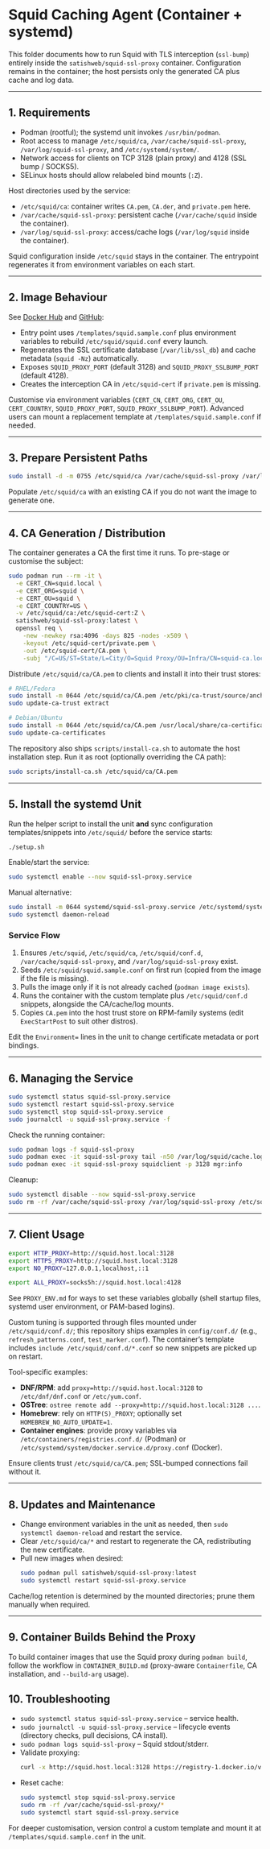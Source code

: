 # Squid Caching Agent (Container + systemd)

This folder documents how to run Squid with TLS interception (`ssl-bump`) entirely inside the `satishweb/squid-ssl-proxy` container. Configuration remains in the container; the host persists only the generated CA plus cache and log data.

---

## 1. Requirements
- Podman (rootful); the systemd unit invokes `/usr/bin/podman`.
- Root access to manage `/etc/squid/ca`, `/var/cache/squid-ssl-proxy`, `/var/log/squid-ssl-proxy`, and `/etc/systemd/system/`.
- Network access for clients on TCP 3128 (plain proxy) and 4128 (SSL bump / SOCKS5).
- SELinux hosts should allow relabeled bind mounts (`:Z`).

Host directories used by the service:
- `/etc/squid/ca`: container writes `CA.pem`, `CA.der`, and `private.pem` here.
- `/var/cache/squid-ssl-proxy`: persistent cache (`/var/cache/squid` inside the container).
- `/var/log/squid-ssl-proxy`: access/cache logs (`/var/log/squid` inside the container).

Squid configuration inside `/etc/squid` stays in the container. The entrypoint regenerates it from environment variables on each start.

---

## 2. Image Behaviour
See [Docker Hub](https://hub.docker.com/r/satishweb/squid-ssl-proxy) and [GitHub](https://github.com/satishweb/squid-ssl-proxy):
- Entry point uses `/templates/squid.sample.conf` plus environment variables to rebuild `/etc/squid/squid.conf` every launch.
- Regenerates the SSL certificate database (`/var/lib/ssl_db`) and cache metadata (`squid -Nz`) automatically.
- Exposes `SQUID_PROXY_PORT` (default 3128) and `SQUID_PROXY_SSLBUMP_PORT` (default 4128).
- Creates the interception CA in `/etc/squid-cert` if `private.pem` is missing.

Customise via environment variables (`CERT_CN`, `CERT_ORG`, `CERT_OU`, `CERT_COUNTRY`, `SQUID_PROXY_PORT`, `SQUID_PROXY_SSLBUMP_PORT`). Advanced users can mount a replacement template at `/templates/squid.sample.conf` if needed.

---

## 3. Prepare Persistent Paths

```bash
sudo install -d -m 0755 /etc/squid/ca /var/cache/squid-ssl-proxy /var/log/squid-ssl-proxy
```

Populate `/etc/squid/ca` with an existing CA if you do not want the image to generate one.

---

## 4. CA Generation / Distribution
The container generates a CA the first time it runs. To pre-stage or customise the subject:

```bash
sudo podman run --rm -it \
  -e CERT_CN=squid.local \
  -e CERT_ORG=squid \
  -e CERT_OU=squid \
  -e CERT_COUNTRY=US \
  -v /etc/squid/ca:/etc/squid-cert:Z \
  satishweb/squid-ssl-proxy:latest \
  openssl req \
    -new -newkey rsa:4096 -days 825 -nodes -x509 \
    -keyout /etc/squid-cert/private.pem \
    -out /etc/squid-cert/CA.pem \
    -subj "/C=US/ST=State/L=City/O=Squid Proxy/OU=Infra/CN=squid-ca.local"
```

Distribute `/etc/squid/ca/CA.pem` to clients and install it into their trust stores:

```bash
# RHEL/Fedora
sudo install -m 0644 /etc/squid/ca/CA.pem /etc/pki/ca-trust/source/anchors/squid-ssl-proxy.pem
sudo update-ca-trust extract

# Debian/Ubuntu
sudo install -m 0644 /etc/squid/ca/CA.pem /usr/local/share/ca-certificates/squid-ssl-proxy.crt
sudo update-ca-certificates
```

The repository also ships `scripts/install-ca.sh` to automate the host installation step. Run it as root (optionally overriding the CA path):

```bash
sudo scripts/install-ca.sh /etc/squid/ca/CA.pem
```

---

## 5. Install the systemd Unit
Run the helper script to install the unit **and** sync configuration templates/snippets into `/etc/squid/` before the service starts:

```bash
./setup.sh
```

Enable/start the service:

```bash
sudo systemctl enable --now squid-ssl-proxy.service
```

Manual alternative:

```bash
sudo install -m 0644 systemd/squid-ssl-proxy.service /etc/systemd/system/squid-ssl-proxy.service
sudo systemctl daemon-reload
```

### Service Flow
1. Ensures `/etc/squid`, `/etc/squid/ca`, `/etc/squid/conf.d`, `/var/cache/squid-ssl-proxy`, and `/var/log/squid-ssl-proxy` exist.
2. Seeds `/etc/squid/squid.sample.conf` on first run (copied from the image if the file is missing).
3. Pulls the image only if it is not already cached (`podman image exists`).
4. Runs the container with the custom template plus `/etc/squid/conf.d` snippets, alongside the CA/cache/log mounts.
5. Copies `CA.pem` into the host trust store on RPM-family systems (edit `ExecStartPost` to suit other distros).

Edit the `Environment=` lines in the unit to change certificate metadata or port bindings.

---

## 6. Managing the Service

```bash
sudo systemctl status squid-ssl-proxy.service
sudo systemctl restart squid-ssl-proxy.service
sudo systemctl stop squid-ssl-proxy.service
sudo journalctl -u squid-ssl-proxy.service -f
```

Check the running container:

```bash
sudo podman logs -f squid-ssl-proxy
sudo podman exec -it squid-ssl-proxy tail -n50 /var/log/squid/cache.log
sudo podman exec -it squid-ssl-proxy squidclient -p 3128 mgr:info
```

Cleanup:

```bash
sudo systemctl disable --now squid-ssl-proxy.service
sudo rm -rf /var/cache/squid-ssl-proxy /var/log/squid-ssl-proxy /etc/squid/ca
```

---

## 7. Client Usage

```bash
export HTTP_PROXY=http://squid.host.local:3128
export HTTPS_PROXY=http://squid.host.local:3128
export NO_PROXY=127.0.0.1,localhost,::1

export ALL_PROXY=socks5h://squid.host.local:4128
```

See `PROXY_ENV.md` for ways to set these variables globally (shell startup files, systemd user environment, or PAM-based logins).

Custom tuning is supported through files mounted under `/etc/squid/conf.d/`; this repository ships examples in `config/conf.d/` (e.g., `refresh_patterns.conf`, `test_marker.conf`). The container’s template includes `include /etc/squid/conf.d/*.conf` so new snippets are picked up on restart.

Tool-specific examples:
- **DNF/RPM**: add `proxy=http://squid.host.local:3128` to `/etc/dnf/dnf.conf` or `/etc/yum.conf`.
- **OSTree**: `ostree remote add --proxy=http://squid.host.local:3128 ...`.
- **Homebrew**: rely on `HTTP(S)_PROXY`; optionally set `HOMEBREW_NO_AUTO_UPDATE=1`.
- **Container engines**: provide proxy variables via `/etc/containers/registries.conf.d/` (Podman) or `/etc/systemd/system/docker.service.d/proxy.conf` (Docker).

Ensure clients trust `/etc/squid/ca/CA.pem`; SSL-bumped connections fail without it.

---

## 8. Updates and Maintenance
- Change environment variables in the unit as needed, then `sudo systemctl daemon-reload` and restart the service.
- Clear `/etc/squid/ca/*` and restart to regenerate the CA, redistributing the new certificate.
- Pull new images when desired:
  ```bash
  sudo podman pull satishweb/squid-ssl-proxy:latest
  sudo systemctl restart squid-ssl-proxy.service
  ```

Cache/log retention is determined by the mounted directories; prune them manually when required.

---

## 9. Container Builds Behind the Proxy
To build container images that use the Squid proxy during `podman build`, follow the workflow in `CONTAINER_BUILD.md` (proxy-aware `Containerfile`, CA installation, and `--build-arg` usage).

## 10. Troubleshooting
- `sudo systemctl status squid-ssl-proxy.service` – service health.
- `sudo journalctl -u squid-ssl-proxy.service` – lifecycle events (directory checks, pull decisions, CA install).
- `sudo podman logs squid-ssl-proxy` – Squid stdout/stderr.
- Validate proxying:
  ```bash
  curl -x http://squid.host.local:3128 https://registry-1.docker.io/v2/ -I
  ```
- Reset cache:
  ```bash
  sudo systemctl stop squid-ssl-proxy.service
  sudo rm -rf /var/cache/squid-ssl-proxy/*
  sudo systemctl start squid-ssl-proxy.service
  ```

For deeper customisation, version control a custom template and mount it at `/templates/squid.sample.conf` in the unit.
